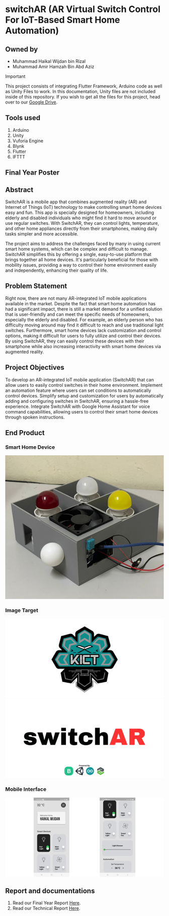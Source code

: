 # switchAR (AR Virtual Switch Control For IoT-Based Smart Home Automation)

## Owned by
- Muhammad Haikal Wijdan bin Rizal
- Muhammad Amir Hamzah Bin Abd Aziz

> [!IMPORTANT]  
> This project consists of integrating Flutter Framework, Arduino code as well as Unity Files to work. In this documentation, Unity files are not included inside of this repository. If you wish to get all the files for this project, head over to our [Google Drive](https://drive.google.com/drive/folders/1lSW9Z3RYHye8BusnRxx2tFu9ZIS1K9iB?usp=sharing).

## Tools used
1. Arduino
2. Unity
3. Vuforia Engine
4. Blynk
5. Flutter
6. IFTTT

## Final Year Poster

## Abstract
SwitchAR is a mobile app that combines augmented reality (AR) and Internet of Things (IoT) technology to make controlling smart home devices easy and fun. This app is specially designed for homeowners, including elderly and disabled individuals who might find it hard to move around or use regular switches. With SwitchAR, they can control lights, temperature, and other home appliances directly from their smartphones, making daily tasks simpler and more accessible.

The project aims to address the challenges faced by many in using current smart home systems, which can be complex and difficult to manage. SwitchAR simplifies this by offering a single, easy-to-use platform that brings together all home devices. It's particularly beneficial for those with mobility issues, providing a way to control their home environment easily and independently, enhancing their quality of life.

## Problem Statement
Right now, there are not many AR-integrated IoT mobile applications available in the market. Despite the fact that smart home automation has had a significant impact, there is still a market demand for a unified solution that is user-friendly and can meet the specific needs of homeowners, especially the elderly and disabled. For example, an elderly person who has difficulty moving around may find it difficult to reach and use traditional light switches. Furthermore, smart home devices lack customization and control options, making it difficult for users to fully utilize and control their devices. By using SwitchAR, they can easily control these devices with their smartphone while also increasing interactivity with smart home devices via augmented reality.

## Project Objectives
To develop an AR-integrated IoT mobile application (SwitchAR) that can allow users to easily control switches in their home environment.
Implement an automation feature where users can set conditions to automatically control devices.
Simplify setup and customization for users by automatically adding and configuring switches in SwitchAR, ensuring a hassle-free experience.
Integrate SwitchAR with Google Home Assistant for voice command capabilities, allowing users to control their smart home devices through spoken instructions.

## End Product
### Smart Home Device
![home device](https://github.com/amoiiir/switchAR/blob/95c241d7927bee970cce0e10184d862e3fec6317/lib/icons/homeDevice.png)
### Image Target
![image target1](https://github.com/amoiiir/switchAR/blob/128cf4a105b10ffd93907dc426dd9484de1ea825/lib/icons/3.jpg)
![image target2](https://github.com/amoiiir/switchAR/blob/128cf4a105b10ffd93907dc426dd9484de1ea825/lib/icons/4.jpg)
### Mobile Interface
![Mobile Interface](https://github.com/amoiiir/switchAR/blob/82a1a04b74001d36fa36530e5ce99af5e83ed9ee/lib/icons/switchAR%20(1).png)

## Report and documentations
1. Read our Final Year Report [Here](https://github.com/amoiiir/switchAR/blob/b0cd389623492035f7d92e3b487bcd1826b20309/Documentation/switchAR%20FYP2%20Report.pdf).
2. Read our Technical Report [Here](https://github.com/amoiiir/switchAR/blob/main/Documentation/SD29%20SwitchAR%20Technical%20Report.pdf).
